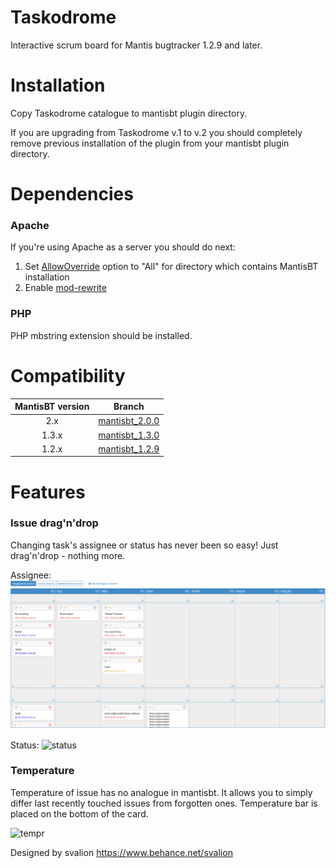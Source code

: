 # Taskodrome
Interactive scrum board for Mantis bugtracker 1.2.9 and later.

# Installation
Copy Taskodrome catalogue to mantisbt plugin directory.

If you are upgrading from Taskodrome v.1 to v.2 you should completely remove previous installation of the plugin from your mantisbt plugin directory.

# Dependencies
### Apache
If you're using Apache as a server you should do next:
1. Set [AllowOverride](https://httpd.apache.org/docs/2.4/mod/core.html#allowoverride) option to "All" for directory which contains MantisBT installation
2. Enable [mod-rewrite](https://httpd.apache.org/docs/2.4/mod/mod_rewrite.html)

### PHP
PHP mbstring extension should be installed.

# Compatibility
MantisBT version | Branch
:---:|---
2.x   | [mantisbt_2.0.0](https://github.com/AuthenticEshkinKot/Taskodrome/tree/mantisbt_2.0.0)
1.3.x | [mantisbt_1.3.0](https://github.com/AuthenticEshkinKot/Taskodrome/tree/mantisbt_1.3.0)
1.2.x | [mantisbt_1.2.9](https://github.com/AuthenticEshkinKot/Taskodrome/tree/mantisbt_1.2.9)


# Features
### Issue drag'n'drop
Changing task's assignee or status has never been so easy! Just drag'n'drop - nothing more.

Assignee:
![assignee](Screenshots/assignee.gif)

Status:
![status](Screenshots/status.gif)

### Temperature
Temperature of issue has no analogue in mantisbt. It allows you to simply differ last recently touched issues from forgotten ones. Temperature bar is placed on the bottom of the card.

![tempr](Screenshots/temperature.gif)

Designed by svalion https://www.behance.net/svalion
